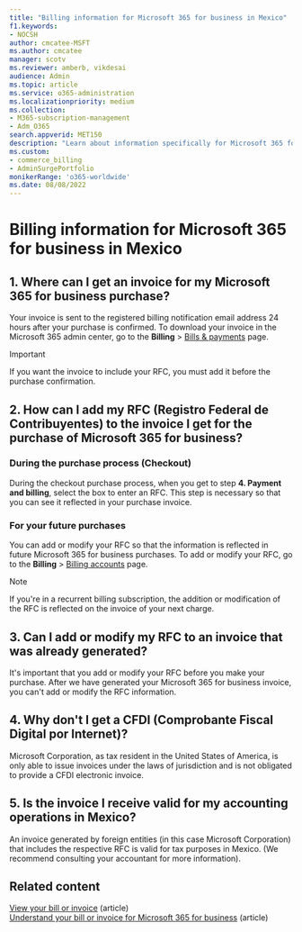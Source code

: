 ```yaml
---
title: "Billing information for Microsoft 365 for business in Mexico"
f1.keywords:
- NOCSH
author: cmcatee-MSFT
ms.author: cmcatee
manager: scotv
ms.reviewer: amberb, vikdesai
audience: Admin
ms.topic: article
ms.service: o365-administration
ms.localizationpriority: medium
ms.collection: 
- M365-subscription-management 
- Adm_O365
search.appverid: MET150
description: "Learn about information specifically for Microsoft 365 for business in Mexico." 
ms.custom: 
- commerce_billing
- AdminSurgePortfolio
monikerRange: 'o365-worldwide'
ms.date: 08/08/2022
---
```


# Billing information for Microsoft 365 for business in Mexico

## 1. Where can I get an invoice for my Microsoft 365 for business purchase?

Your invoice is sent to the registered billing notification email address 24 hours after your purchase is confirmed. To download your invoice in the Microsoft 365 admin center, go to the **Billing** > <a href="https://go.microsoft.com/fwlink/p/?linkid=2102895" target="_blank">Bills & payments</a> page.

> [!IMPORTANT]
> If you want the invoice to include your RFC, you must add it before the purchase confirmation.

## 2. How can I add my RFC (Registro Federal de Contribuyentes) to the invoice I get for the purchase of Microsoft 365 for business?

### During the purchase process (Checkout)

During the checkout purchase process, when you get to step **4. Payment and billing**, select the box to enter an RFC. This step is necessary so that you can see it reflected in your purchase invoice.

### For your future purchases

You can add or modify your RFC so that the information is reflected in future Microsoft 365 for business purchases. To add or modify your RFC, go to the **Billing** > <a href="https://go.microsoft.com/fwlink/p/?linkid=2084771" target="_blank">Billing accounts</a> page.

> [!NOTE]
> If you're in a recurrent billing subscription, the addition or modification of the RFC is reflected on the invoice of your next charge.

## 3. Can I add or modify my RFC to an invoice that was already generated?

It's important that you add or modify your RFC before you make your purchase. After we have generated your Microsoft 365 for business invoice, you can't add or modify the RFC information.

## 4. Why don't I get a CFDI (Comprobante Fiscal Digital por Internet)?

Microsoft Corporation, as tax resident in the United States of America, is only able to issue invoices under the laws of jurisdiction and is not obligated to provide a CFDI electronic invoice.

## 5. Is the invoice I receive valid for my accounting operations in Mexico?

An invoice generated by foreign entities (in this case Microsoft Corporation) that includes the respective RFC is valid for tax purposes in Mexico. (We recommend consulting your accountant for more information).

## Related content

[View your bill or invoice](view-your-bill-or-invoice.md) (article)\
[Understand your bill or invoice for Microsoft 365 for business](understand-your-invoice2.md) (article)
